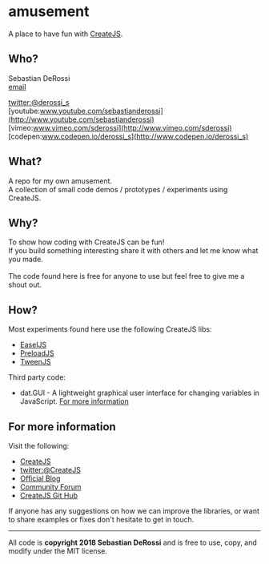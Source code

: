 amusement
=========

A place to have fun with [CreateJS](http://www.createjs.com).

Who?
----------------
Sebastian DeRossi<br/>
<a href="mailto:sebastian.derossi@gmail">email</a>     

[twitter:@derossi_s](http://www.twitter.com/derossi_s) <br/>
[youtube:www.youtube.com/sebastianderossi](http://www.youtube.com/sebastianderossi)<br/>
[vimeo:www.vimeo.com/sderossi](http://www.vimeo.com/sderossi)  
[codepen:www.codepen.io/derossi_s](http://www.codepen.io/derossi_s)  

What?
----------------
A repo for my own amusement. <br/>A collection of small code demos / prototypes / experiments using CreateJS.
              
Why?
----------------
To show how coding with CreateJS can be fun!<br/> 
If you build something interesting share it with others and let me know what you made.<br/>    
The code found here is free for anyone to use but feel free to give me a shout out.    

How?
----------------
Most experiments found here use the following CreateJS libs:

- [EaselJS](https://github.com/CreateJS/EaselJS) 
- [PreloadJS](https://github.com/CreateJS/PreloadJS)  
- [TweenJS](https://github.com/CreateJS/TweenJS)  

Third party code:

- dat.GUI - A lightweight graphical user interface for changing variables in JavaScript. [For more information](http://code.google.com/p/dat-gui/) 

For more information
---------------------
Visit the following:  

- [CreateJS](http://www.createjs.com)   
- [twitter:@CreateJS](http://www.twitter.com/CreateJS) 
- [Official Blog](http://www.blog.createjs.com)
- [Community Forum](http://www.community.createjs.com)
- [CreateJS Git Hub](https://github.com/CreateJS)  

If anyone has any suggestions on how we can improve the libraries, or want to share examples or fixes don't hesitate to get in touch.   

------------
All code is <b>copyright 2018 Sebastian DeRossi</b> and is free to use, copy, and modify under the MIT license.
